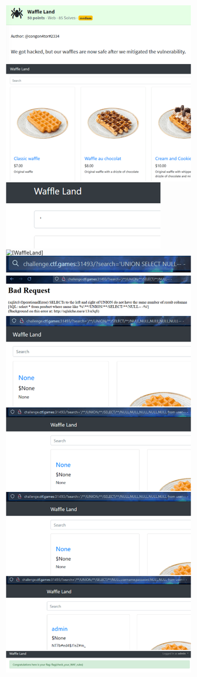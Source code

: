![[WaffleLand]](https://github.com/geoffchisnall/CTF-Writeups/blob/main/HacktivityCon/2021/pregame/images/WaffleLand/waffleland.png)
![[WaffleLand]](https://github.com/geoffchisnall/CTF-Writeups/blob/main/HacktivityCon/2021/pregame/images/WaffleLand/waffle1.png)
![[WaffleLand]](https://github.com/geoffchisnall/CTF-Writeups/blob/main/HacktivityCon/2021/pregame/images/WaffleLand/waffle2.png)
![[WaffleLand]](https://github.com/geoffchisnall/CTF-Writeups/blob/main/HacktivityCon/2021/pregame/images/WaffleLand/waffle_sqli1.png)
![[WaffleLand]](https://github.com/geoffchisnall/CTF-Writeups/blob/main/HacktivityCon/2021/pregame/images/WaffleLand/waffle_sqli_2.png)
![[WaffleLand]](https://github.com/geoffchisnall/CTF-Writeups/blob/main/HacktivityCon/2021/pregame/images/WaffleLand/waffle_sqli_3.png)
![[WaffleLand]](https://github.com/geoffchisnall/CTF-Writeups/blob/main/HacktivityCon/2021/pregame/images/WaffleLand/waffle_sqli_4.png)
![[WaffleLand]](https://github.com/geoffchisnall/CTF-Writeups/blob/main/HacktivityCon/2021/pregame/images/WaffleLand/waffle_sqli_5.png)
![[WaffleLand]](https://github.com/geoffchisnall/CTF-Writeups/blob/main/HacktivityCon/2021/pregame/images/WaffleLand/waffle_sqli_5.png)
![[WaffleLand]](https://github.com/geoffchisnall/CTF-Writeups/blob/main/HacktivityCon/2021/pregame/images/WaffleLand/waffle_sqli_6.png)
![[WaffleLand]](https://github.com/geoffchisnall/CTF-Writeups/blob/main/HacktivityCon/2021/pregame/images/WaffleLand/waffle_flag.png)
